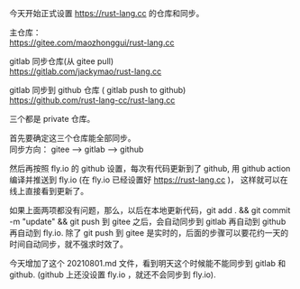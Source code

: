 今天开始正式设置 https://rust-lang.cc 的仓库和同步。

主仓库：  
https://gitee.com/maozhonggui/rust-lang.cc  

gitlab 同步仓库(从 gitee pull)  
https://gitlab.com/jackymao/rust-lang.cc  

gitlab 同步到 github 仓库 ( gitlab push to github)  
https://github.com/rust-lang-cc/rust-lang.cc  

三个都是 private 仓库。

首先要确定这三个仓库能全部同步。  
同步方向： gitee --> gitlab --> github  

然后再按照 fly.io 的 github 设置，每次有代码更新到了 github, 用 github action 编译并推送到 fly.io (在 fly.io 已经设置好 https://rust-lang.cc )， 这样就可以在线上直接看到更新了。

如果上面两项都没有问题，那么，以后在本地更新代码，git add . && git commit -m "update" && git push 到 gitee 之后，会自动同步到 gitlab 再自动到 github 再自动到 fly.io. 除了 git push 到 gitee 是实时的，后面的步骤可以要花约一天的时间自动同步，就不强求时效了。  

今天增加了这个 20210801.md 文件，看到明天这个时候能不能同步到 gitlab 和 github. (github 上还没设置 fly.io ，就还不会同步到 fly.io).

